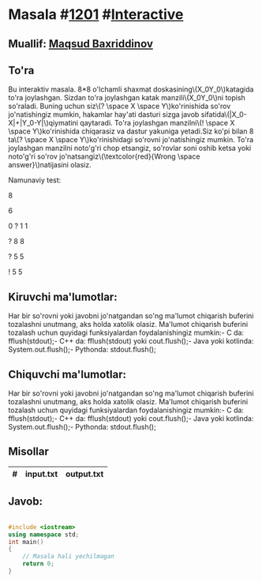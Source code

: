 
<h1>Masala #<a href="https://robocontest.uz/tasks/1201">1201</a> #<a href="https://robocontest.uz/tasks?category=49">Interactive</a></h1>
<h2> Muallif: <a href="https://robocontest.uz/profile/mbi">Maqsud Baxriddinov</a></h2>
<h2>To'ra</h2>
<p>Bu interaktiv masala.
8*8 o'lchamli shaxmat doskasining\(X_0Y_0\)katagida to'ra joylashgan. Sizdan to'ra joylashgan katak manzili\(X_0Y_0\)ni topish so'raladi. Buning uchun siz\(? \space X \space Y\)ko'rinishida so'rov jo'natishingiz mumkin, hakamlar hay'ati dasturi sizga javob sifatida\(|X_0-X|+|Y_0-Y|\)qiymatini qaytaradi. To'ra joylashgan manzilni\(! \space X \space Y\)ko'rinishida chiqarasiz va dastur yakuniga yetadi.Siz ko'pi bilan 8 ta\(? \space X \space Y\)ko'rinishidagi so'rovni jo'natishingiz mumkin. To'ra joylashgan manzilni noto'g'ri chop etsangiz, so'rovlar soni oshib ketsa yoki noto'g'ri so'rov jo'natsangiz\(\textcolor{red}{Wrong \space answer}\)natijasini olasiz.

Namunaviy test:

8

6

0
? 1 1

? 8 8

? 5 5

! 5 5</p>
<h2>Kiruvchi ma'lumotlar:</h2>
<p>Har bir so'rovni yoki javobni jo'natgandan so'ng ma'lumot chiqarish buferini tozalashni unutmang, aks holda xatolik olasiz. Ma'lumot chiqarish buferini tozalash uchun quyidagi funksiyalardan foydalanishingiz mumkin:- C da: fflush(stdout);- C++ da: fflush(stdout) yoki cout.flush();- Java yoki kotlinda: System.out.flush();- Pythonda: stdout.flush();</p>
<h2>Chiquvchi ma'lumotlar:</h2>
<p>Har bir so'rovni yoki javobni jo'natgandan so'ng ma'lumot chiqarish buferini tozalashni unutmang, aks holda xatolik olasiz. Ma'lumot chiqarish buferini tozalash uchun quyidagi funksiyalardan foydalanishingiz mumkin:- C da: fflush(stdout);- C++ da: fflush(stdout) yoki cout.flush();- Java yoki kotlinda: System.out.flush();- Pythonda: stdout.flush();</p>
<h2>Misollar</h2>
<table>
    <thead>
        <tr>
            <th>#</th>
            <th>input.txt</th>
            <th>output.txt</th>
        </tr>
    </thead>
    <tbody>
    </tbody>
    </table>
    
<h2>Javob:</h2>

######
```cpp
#include <iostream>
using namespace std;
int main()
{
    // Masala hali yechilmagan
    return 0;
}
```
